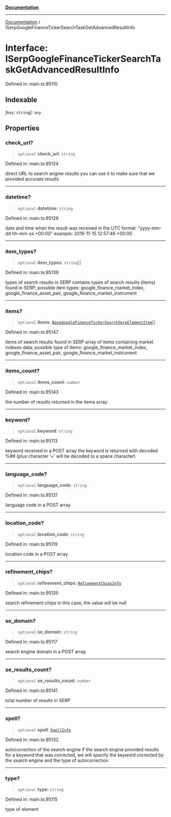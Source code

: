 [**Documentation**](../README.md)

***

[Documentation](../README.md) / ISerpGoogleFinanceTickerSearchTaskGetAdvancedResultInfo

# Interface: ISerpGoogleFinanceTickerSearchTaskGetAdvancedResultInfo

Defined in: main.ts:95110

## Indexable

\[`key`: `string`\]: `any`

## Properties

### check\_url?

> `optional` **check\_url**: `string`

Defined in: main.ts:95124

direct URL to search engine results
you can use it to make sure that we provided accurate results

***

### datetime?

> `optional` **datetime**: `string`

Defined in: main.ts:95129

date and time when the result was received
in the UTC format: “yyyy-mm-dd hh-mm-ss +00:00”
example:
2019-11-15 12:57:46 +00:00

***

### item\_types?

> `optional` **item\_types**: `string`[]

Defined in: main.ts:95139

types of search results in SERP
contains types of search results (items) found in SERP;
possible item types: google_finance_market_index, google_finance_asset_pair, google_finance_market_instrument

***

### items?

> `optional` **items**: [`BaseGoogleFinanceTickerSearchSerpElementItem`](../classes/BaseGoogleFinanceTickerSearchSerpElementItem.md)[]

Defined in: main.ts:95147

items of search results found in SERP
array of items containing market indexes data;
possible type of items: google_finance_market_index, google_finance_asset_pair, google_finance_market_instrument

***

### items\_count?

> `optional` **items\_count**: `number`

Defined in: main.ts:95143

the number of results returned in the items array

***

### keyword?

> `optional` **keyword**: `string`

Defined in: main.ts:95113

keyword received in a POST array
the keyword is returned with decoded %## (plus character ‘+’ will be decoded to a space character)

***

### language\_code?

> `optional` **language\_code**: `string`

Defined in: main.ts:95121

language code in a POST array

***

### location\_code?

> `optional` **location\_code**: `string`

Defined in: main.ts:95119

location code in a POST array

***

### refinement\_chips?

> `optional` **refinement\_chips**: [`RefinementChipsInfo`](../classes/RefinementChipsInfo.md)

Defined in: main.ts:95135

search refinement chips
in this case, the value will be null

***

### se\_domain?

> `optional` **se\_domain**: `string`

Defined in: main.ts:95117

search engine domain in a POST array

***

### se\_results\_count?

> `optional` **se\_results\_count**: `number`

Defined in: main.ts:95141

total number of results in SERP

***

### spell?

> `optional` **spell**: [`SpellInfo`](../classes/SpellInfo.md)

Defined in: main.ts:95132

autocorrection of the search engine
if the search engine provided results for a keyword that was corrected, we will specify the keyword corrected by the search engine and the type of autocorrection

***

### type?

> `optional` **type**: `string`

Defined in: main.ts:95115

type of element

